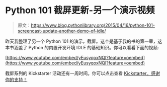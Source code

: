 # Python 101 截屏更新-另一个演示视频

> 原文：<https://www.blog.pythonlibrary.org/2015/04/16/python-101-screencast-update-another-demo-of-idle/>

昨天我整理了另一个 Python 101 的演示，截屏。这个是基于我的书的第一章，这本书涵盖了 Python 的内置开发环境 IDLE 的基础知识。你可以看看下面的视频:

[https://www.youtube.com/embed/yEusyqoxNQI?feature=oembed](https://www.youtube.com/embed/yEusyqoxNQI?feature=oembed)

截屏系列的 Kickstarter 活动还有一周时间。你可以点击查看 [Kickstarter。感谢你的支持！](https://www.kickstarter.com/projects/34257246/the-python-101-screencast)